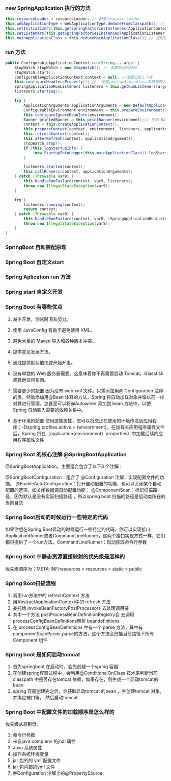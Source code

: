 ### new SpringApplication 执行的方法

```java
this.resourceLoader = resourceLoader; // 配置resource loader  
this.webApplicationType = WebApplicationType.deduceFromClasspath(); //  判断当前应用程序的类型
this.setInitializers(this.getSpringFactoriesInstances(ApplicationContextInitializer.class)); // 获取初始化容器的实例对象 从 ,ETA-INFO/spring.factories 读取到ApplicationContextInitializer 类的实例合计并去重 （一共五个）
this.setListeners(this.getSpringFactoriesInstances(ApplicationListener.class)); // 获取到监听器的实例对象  （10 个对象） 从 META-INFO/spring.factories 读取ApplicationListener 类的实例名称集合并去重
this.mainApplicationClass = this.deduceMainApplicationClass(); // 找到当前应用程序的主类
```

### run 方法

```java
public ConfigurableApplicationContext run(String... args) {
    StopWatch stopWatch = new StopWatch(); // 设置启动的时间
    stopWatch.start();
    ConfigurableApplicationContext context = null; //设置应用上下文
    this.configureHeadlessProperty(); //  设置java.awt.headless系统参数为true
    SpringApplicationRunListeners listeners = this.getRunListeners(args);// 创建监听器对象 SpringApplicationRunLinstener 从配置文件中读取到EventPublishingRunListener
    listeners.starting();

    try {
        ApplicationArguments applicationArguments = new DefaultApplicationArguments(args); // 获取命令行的参数
        ConfigurableEnvironment environment = this.prepareEnvironment(listeners, applicationArguments); // 
        this.configureIgnoreBeanInfo(environment); 
        Banner printedBanner = this.printBanner(environment);// 打印 Banner 
        context = this.createApplicationContext();
        this.prepareContext(context, environment, listeners, applicationArguments, printedBanner);
        this.refreshContext(context);
        this.afterRefresh(context, applicationArguments);
        stopWatch.stop();
        if (this.logStartupInfo) {
            (new StartupInfoLogger(this.mainApplicationClass)).logStarted(this.getApplicationLog(), stopWatch);
        }

        listeners.started(context);
        this.callRunners(context, applicationArguments);
    } catch (Throwable var9) {
        this.handleRunFailure(context, var9, listeners);
        throw new IllegalStateException(var9);
    }

    try {
        listeners.running(context);
        return context;
    } catch (Throwable var8) {
        this.handleRunFailure(context, var8, (SpringApplicationRunListeners)null);
        throw new IllegalStateException(var8);
    }
}
```



### SpringBoot  自动装配原理





### Spring Boot  自定义start 



### Spring Aplication run 方法

### Spring  start  自定义开发



### Spring Boot 有哪些优点

1. 减少开发，测试时间和努力。

2. 使用 JavaConfig 有助于避免使用 XML。

3. 避免大量的 Maven 导入和各种版本冲突。

4. 提供意见发展方法。

5. 通过提供默认值快速开始开发。

6. 没有单独的 Web 服务器需要。这意味着你不再需要启动 Tomcat，Glassfish或其他任何东西。

7. 需要更少的配置 因为没有 web.xml 文件。只需添加用@ Configuration 注释的类，然后添加用@Bean 注释的方法，Spring 将自动加载对象并像以前一样对其进行管理。您甚至可以将@Autowired 添加到 bean 方法中，以使 Spring 自动装入需要的依赖关系中。

8. 基于环境的配置 使用这些属性，您可以将您正在使用的环境传递到应用程序：-Dspring.profiles.active = {enviornment}。在加载主应用程序属性文件后，Spring 将在（application{environment} .properties）中加载后续的应用程序属性文件

   

### Spring Boot 的核心注解 @SpringBootApplication

@SpringBootApplication，主要组合包含了以下3 个注解：

@SpringBootConfiguration：组合了 @Configuration 注解，实现配置文件的功能。
@EnableAutoConfiguration：打开自动配置的功能，也可以关闭某个自动配置的选项，如关闭数据源自动配置功能：
@ComponentScan：标识扫描路径，因为默认是没有实际扫描路径 ，所以spring boot 扫描的路径是启动类所在的当前目录

### Spring Boot启动的时候运行一些特定的代码

如果你想在Spring Boot启动的时候运行一些特定的代码，你可以实现接口ApplicationRunner或者CommandLineRunner，这两个接口实现方式一样，它们都只提供了一个run方法。CommandLineRunner：启动获取命令行参数

### Spring Boot 中静态资源直接映射的优先级是怎样的

优先级顺序为：META-INF/resources > resources > static > public

### Spring Boot扫描流程

1. 调用run方法中的 refreshContext 方法
2. 用AbstractApplicationContext中的 refresh 方法
3. 委托给 invokeBeanFactoryPostProcessors 去处理调用链
4. 其中一个方法 postProcessBeanDefinitionRegistry会 去调用 processConfigBeanDefinitions解析 beandefinitions
5. 在 processConfigBeanDefinitions 中有一个 parse 方法，其中有 componentScanParser.parse的方法，这个方法会扫描当前路径下所有 Component 组件

### Spring boot 是如何启动tomcat

1. 首先springboot 在启动时，会先创建一个spring 容器‘
2. 在创建spring容器过程中，会利用@ConditionalOnClass 技术来判断当前classpath 中是否存在tomcat 依赖，如果存在，则生成一个启动tomcat的bean
3. spring 容器创建完之后，会获取启动tomcat 的bean ，并创建tomcat 对象，并绑定端口等。 然后启动tomcat

### Spring Boot  中配置文件的加载顺序是怎么样的

优先级从高到低。

1. 命令行参数
2. 来自java comp env  的jndi 属性
3. Java 系统属性
4. 操作系统环境变量
5. jar 包外的 yml 配置文件
6. jar 包内部的yml 文件
7. @Configuration 注解上的@PropertySource 

